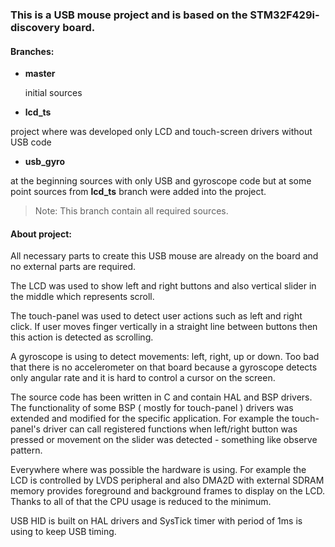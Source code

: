 ### This is a USB mouse project and is based on the STM32F429i-discovery board.

#### Branches:

* **master**

  initial sources
  
* **lcd_ts**

 project where was developed only LCD and touch-screen drivers without USB code

* **usb_gyro**

 at the beginning sources with only USB and gyroscope code but at some point sources from **lcd_ts** branch were added into the project.
 
  > Note: This branch contain all required sources.

#### About project:

All necessary parts to create this USB mouse are already on the board and no external parts are required.

The LCD was used to show left and right buttons and also vertical slider in the middle which represents scroll.

The touch-panel was used to detect user actions such as left and right click. If user moves finger vertically in a straight line between buttons then this action is detected as scrolling.

A gyroscope is using to detect movements: left, right, up or down. Too bad that there is no accelerometer on that board because a gyroscope detects only angular rate and it is hard to control a cursor on the screen.

The source code has been written in C and contain HAL and BSP drivers. The functionality of some BSP ( mostly for touch-panel ) drivers was extended and modified for the specific application. For example the touch-panel's driver can call registered functions when left/right button was pressed or movement on the slider was detected - something like observe pattern.

Everywhere where was possible the hardware is using. For example the LCD is controlled by LVDS peripheral and also DMA2D with external SDRAM memory provides foreground and background frames to display on the LCD. Thanks to all of that the CPU usage is reduced to the minimum.

USB HID is built on HAL drivers and SysTick timer with period of 1ms is using to keep USB timing.
